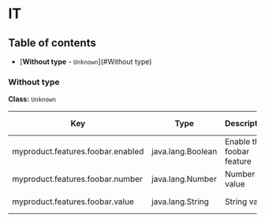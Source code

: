 
# IT



## Table of contents

* [**Without type** - `Unknown`](#Without type)








### Without type
**Class:** `Unknown`

| Key | Type | Description | Default value | Deprecation |
|-----|------|-------------|---------------|-------------|
 | myproduct.features.foobar.enabled | java.lang.Boolean | Enable the foobar feature | true |  |
 | myproduct.features.foobar.number | java.lang.Number | Number value | 12.99 |  |
 | myproduct.features.foobar.value | java.lang.String | String value | Hello world |  |





